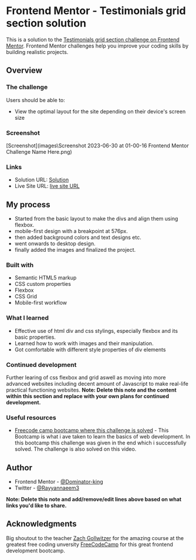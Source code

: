 # Frontend Mentor - Testimonials grid section solution

This is a solution to the [Testimonials grid section challenge on Frontend Mentor](https://www.frontendmentor.io/challenges/testimonials-grid-section-Nnw6J7Un7). Frontend Mentor challenges help you improve your coding skills by building realistic projects. 

## Overview

### The challenge

Users should be able to:

- View the optimal layout for the site depending on their device's screen size

### Screenshot

[Screenshot](images\Screenshot 2023-06-30 at 01-00-16 Frontend Mentor Challenge Name Here.png)

### Links

- Solution URL: [Solution](https://github.com/Dominator-king/Testimonials-Challenge-FrontendMentor)
- Live Site URL: [live site URL](https://dominator-king.github.io/Testimonials-Challenge-FrontendMentor/)

## My process
- Started from the basic layout to make the divs and align them using flexbox.
- mobile-first design with a breakpoint at 576px.
- then added background colors and text designs etc.
- went onwards to desktop design.
- finally added the images and finalized the project. 
### Built with

- Semantic HTML5 markup
- CSS custom properties
- Flexbox
- CSS Grid
- Mobile-first workflow

### What I learned

- Effective use of html div and css stylings, especially flexbox and its basic properties. 
- Learned how to work with images and their manipulation.
- Got comfortable with different style properties of div elements


### Continued development
Further learing of css flexbox and grid aswell as moving into more advanced websites including decent amount of Javascript to make real-life practical functioning websites.
**Note: Delete this note and the content within this section and replace with your own plans for continued development.**

### Useful resources

- [Freecode camp bootcamp where this challenge is solved](https://www.youtube.com/watch?v=zJSY8tbf_ys) - This Bootcamp is what i ave taken to learn the basics of web development. In this bootcamp this challenge was given in the end which i successfully solved. The challenge is also solved on this video.

## Author

- Frontend Mentor - [@Dominator-king](https://www.frontendmentor.io/profile/Dominator-king)
- Twitter - [@Rayyannaeem3](https://twitter.com/Rayyannaeem3)

**Note: Delete this note and add/remove/edit lines above based on what links you'd like to share.**

## Acknowledgments
Big shoutout to the teacher [Zach Gollwitzer](https://twitter.com/zg_dev) for the amazing course at the greatest free coding unversity [FreeCodeCamp](https://www.youtube.com/@freecodecamp) for this great frontend development bootcamp.
